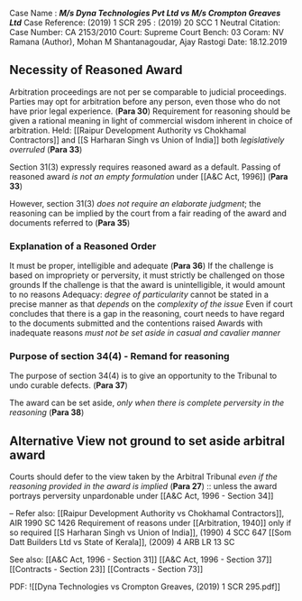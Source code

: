 Case Name : ***M/s Dyna Technologies Pvt Ltd vs M/s Crompton Greaves Ltd***
Case Reference: (2019) 1 SCR 295 :  (2019) 20 SCC 1
Neutral Citation:
Case Number: CA 2153/2010
Court: Supreme Court
Bench: 03
Coram: NV Ramana (Author), Mohan M Shantanagoudar, Ajay Rastogi
Date: 18.12.2019

## Necessity of Reasoned Award

Arbitration proceedings are not per se comparable to judicial proceedings. Parties may opt for arbitration before any person, even those who do not have prior legal experience. (**Para 30**)
	Requirement for reasoning should be given a rational meaning in light of commercial wisdom inherent in choice of arbitration.
Held: [[Raipur Development Authority vs Chokhamal Contractors]] and [[S Harharan Singh vs Union of India]] both *legislatively overruled* (**Para 33**)

Section 31(3) expressly requires reasoned award as a default.
Passing of reasoned award *is not an empty formulation* under [[A&C Act, 1996]] (**Para 33**)

However, section 31(3) *does not require an elaborate judgment*; the reasoning can be implied by the court from a fair reading of the award and documents referred to (**Para 35**)

### Explanation of a Reasoned Order

It must be proper, intelligible and adequate (**Para 36**)
	If the challenge is based on impropriety or perversity, it must strictly be challenged on those grounds
	If the challenge is that the award is unintelligible, it would amount to no reasons
	Adequacy: *degree of particularity* cannot be stated in a precise manner as that *depends* on the *complexity of the issue*
		Even if court concludes that there is a gap in the reasoning, court needs to have regard to the documents submitted and the contentions raised
		Awards with inadequate reasons *must not be set aside in casual and cavalier manner*

### Purpose of section 34(4) - Remand for reasoning

The purpose of section 34(4) is to give an opportunity to the Tribunal to undo curable defects. (**Para 37**)

The award can be set aside, *only when there is complete perversity in the reasoning* (**Para 38**)

## Alternative View not ground to set aside arbitral award

Courts should defer to the view taken by the Arbitral Tribunal *even if the reasoning provided in the award is implied* (**Para 27**) :: unless the award portrays perversity unpardonable under [[A&C Act, 1996 - Section 34]]

–
Refer also:
[[Raipur Development Authority vs Chokhamal Contractors]], AIR 1990 SC 1426
	Requirement of reasons under [[Arbitration, 1940]] only if so required
	[[S Harharan Singh vs Union of India]], (1990) 4 SCC 647
[[Som Datt Builders Ltd vs State of Kerala]], (2009) 4 ARB LR 13 SC

See also:
[[A&C Act, 1996 - Section 31]] 
[[A&C Act, 1996 - Section 37]]
[[Contracts - Section 23]]
[[Contracts - Section 73]]

PDF:
![[Dyna Technologies vs Crompton Greaves, (2019) 1 SCR 295.pdf]]